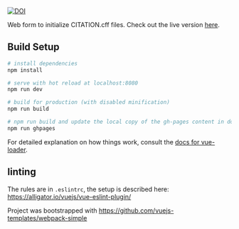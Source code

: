 [![DOI](https://zenodo.org/badge/DOI/10.5281/zenodo.1404735.svg)](https://doi.org/10.5281/zenodo.1404735)

Web form to initialize CITATION.cff files. Check out the live version [here](https://citation-file-format.github.io/cff-initializer-javascript/).

## Build Setup

``` bash
# install dependencies
npm install

# serve with hot reload at localhost:8080
npm run dev

# build for production (with disabled minification)
npm run build

# npm run build and update the local copy of the gh-pages content in docs/
npm run ghpages
```

For detailed explanation on how things work, consult the [docs for vue-loader](http://vuejs.github.io/vue-loader).

## linting

The rules are in ``.eslintrc``, the setup is described here: 
https://alligator.io/vuejs/vue-eslint-plugin/


Project was bootstrapped with https://github.com/vuejs-templates/webpack-simple
